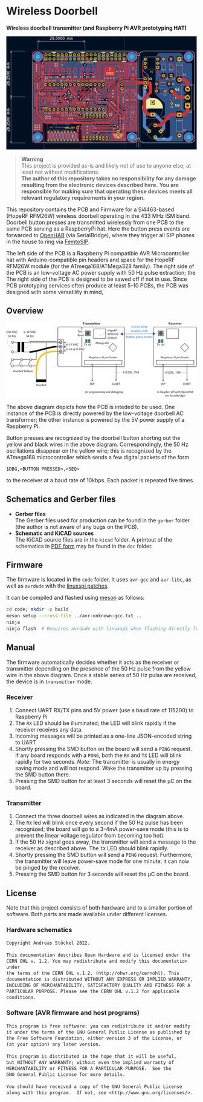 # Wireless Doorbell
**Wireless doorbell transmitter (and Raspberry Pi AVR prototyping HAT)**

![Screenshot of the PCB in KiCAD](doc/pcb.png)

> **Warning**  
> This project is provided as-is and likely not of use to anyone else; at least not without modifications.  
> **The author of this repository takes no responsibility for any damage resulting from the electronic devices described here.**
> **You are responsible for making sure that operating these devices meets all relevant regulatory requirements in your region.**

This repository contains the PCB and Firmware for a Si4463-based (HopeRF RFM26W) wireless doorbell operating in the 433 MHz ISM band.
Doorbell button presses are transmitted wirelessly from one PCB to the same PCB serving as a RaspberryPi hat.
Here the button press events are forwarded to [OpenHAB](https://www.openhab.org/) (via SerialBridge),
where they trigger all SIP phones in the house to ring via [FemtoSIP](https://github.com/astoeckel/femtosip).

The left side of the PCB is a Raspberry Pi compatible AVR Microcontroller hat with Arduino-compatible pin headers and space
for the HopeRF RFM26W module (for the ATmega168/ATMega328 family).
The right side of the PCB is an low-voltage AC power supply with 50 Hz pulse extraction; the 
The right side of the PCB is designed to be sawed off if not in use.
Since PCB prototyping services often produce at least 5-10 PCBs, the PCB was designed with some versatility in mind,

## Overview

![Overview of the setup](doc/overview.png)

The above diagram depicts how the PCB is inteded to be used.
One instance of the PCB is directly powered by the low-voltage doorbell AC transformer; the other instance is powered by the 5V power supply of a Raspberry Pi.

Button presses are recognized by the doorbell button shorting out the yellow and black wires in the above diagram.
Correspondingly, the 50 Hz oscillations disappear on the yellow wire; this is recognized by the ATmega168 microcontroller which sends a few digital packets of the form
```
$DBG,<BUTTON PRESSED>,<SEQ>
```
to the receiver at a baud rate of 10kbps.
Each packet is repeated five times.

## Schematics and Gerber files

* **Gerber files**  
  The Gerber files used for production can be found in the `gerber` folder (the author is not aware of any bugs on the PCB).
* **Schematic and KiCAD sources**  
  The KiCAD source files are in the `kicad` folder. A printout of the schematics in [PDF form](doc/schematics.pdf) may be found in the `doc` folder.

## Firmware

The firmware is located in the `code` folder.
It uses `avr-gcc` and `avr-libc`, as well as `avrdude` with the [linuxspi patches](https://github.com/kcuzner/avrdude).

It can be compiled and flashed using [meson](https://mesonbuild.com/) as follows:
```sh
cd code; mkdir -p build
meson setup --cross-file ../avr-unknown-gcc.txt ..
ninja
ninja flash  # Requires avrdude with linuxspi when flashing directly from the RPi
```

## Manual

The firmware automatically decides whether it acts as the receiver or transmitter depending on the presence of the 50 Hz pulse from the yellow wire in the above diagram.
Once a stable series of 50 Hz pulse are received, the device is in `transmitter` mode.

### Receiver

1. Connect UART RX/TX pins and 5V power (use a baud rate of 115200) to Raspberry Pi
2. The `RX` LED should be illuminated; the LED will blink rapidly if the receiver receives any data.
3. Incoming messages will be printed as a one-line JSON-encoded string to UART
4. Shortly pressing the SMD button on the board will send a `PING` request. If any board responds with a `PONG`, both the `RX` and `TX` LED will blink rapidly for two seconds. *Note:* The transmitter is usually in energy saving mode and will not respond. Wake the transmitter up by pressing the SMD button there.
5. Pressing the SMD button for at least 3 seconds will reset the µC on the board.

### Transmitter
1. Connect the three doorbell wires as indicated in the diagram above.
2. The `RX` led will blink once every second if the 50 Hz pulse has been recognized; the board will go to a 3-4mA power-save mode (this is to prevent the linear voltage regulator from becoming too hot).
3. If the 50 Hz signal goes away, the transmitter will send a message to the receiver as described above. The `TX` LED should blink rapidly.
4. Shortly pressing the SMD button will send a `PING` request. Furthermore, the transmitter will leave power-save mode for one minute; it can now be pinged by the receiver.
5. Pressing the SMD button for 3 seconds will reset the µC on the board.

## License

Note that this project consists of both hardware and to a smaller portion of software. Both parts are made available under different licenses.

### Hardware schematics

    Copyright Andreas Stöckel 2022.
    
    This documentation describes Open Hardware and is licensed under the
    CERN OHL v. 1.2. You may redistribute and modify this documentation under
    the terms of the CERN OHL v.1.2. (http://ohwr.org/cernohl). This
    documentation is distributed WITHOUT ANY EXPRESS OR IMPLIED WARRANTY,
    INCLUDING OF MERCHANTABILITY, SATISFACTORY QUALITY AND FITNESS FOR A
    PARTICULAR PURPOSE. Please see the CERN OHL v.1.2 for applicable conditions.

### Software (AVR firmware and host programs)

    This program is free software: you can redistribute it and/or modify
    it under the terms of the GNU General Public License as published by
    the Free Software Foundation, either version 3 of the License, or
    (at your option) any later version.
    
    This program is distributed in the hope that it will be useful,
    but WITHOUT ANY WARRANTY; without even the implied warranty of
    MERCHANTABILITY or FITNESS FOR A PARTICULAR PURPOSE.  See the
    GNU General Public License for more details.
    
    You should have received a copy of the GNU General Public License
    along with this program.  If not, see <http://www.gnu.org/licenses/>.
